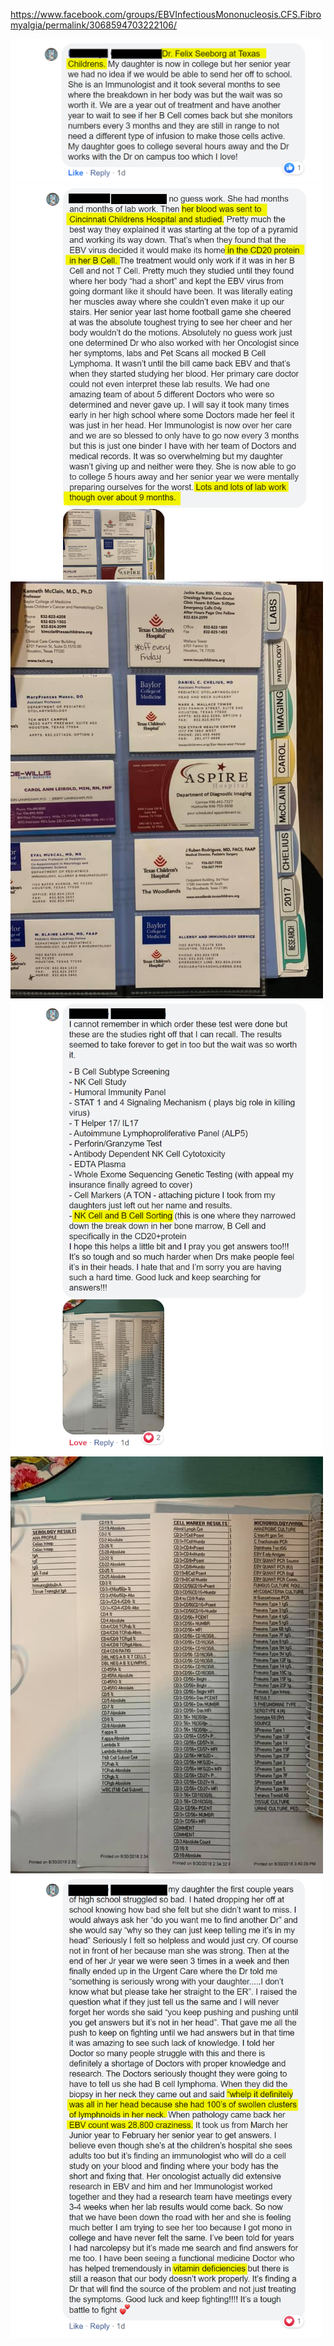 

https://www.facebook.com/groups/EBVInfectiousMononucleosis.CFS.Fibromyalgia/permalink/3068594703222106/

<img src="https://github.com/Nov05/CAEBV/blob/master/images/post_0001/2020-06-18%2010_41_53-Chronic%20Active%20Epstein-Barr%20Virus%20(CAEBV)%20Support%20Group.png" width=500>   

<img src="https://github.com/Nov05/CAEBV/blob/master/images/post_0001/2020-06-18%2009_34_13-Chronic%20Active%20Epstein-Barr%20Virus%20(CAEBV)%20Support%20Group.png" width=500>  

<img src="https://github.com/Nov05/CAEBV/blob/master/images/post_0001/104339090_10221433450639420_7409582813600901942_n.jpg" width=500>      

<img src="https://github.com/Nov05/CAEBV/blob/master/images/post_0001/2020-06-18%2009_47_22-Chronic%20Active%20Epstein-Barr%20Virus%20(CAEBV)%20Support%20Group.png" width=500>   

<img src="https://github.com/Nov05/CAEBV/blob/master/images/post_0001/104290919_10221434432023954_324063677450680608_n.jpg" width=500>   

<img src="https://github.com/Nov05/CAEBV/blob/master/images/post_0001/2020-06-18%2009_44_32-Chronic%20Active%20Epstein-Barr%20Virus%20(CAEBV)%20Support%20Group.png" width=500> 
